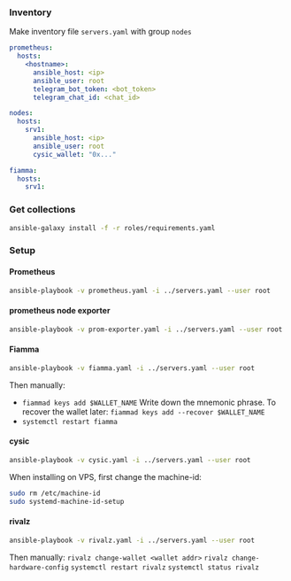 
### Inventory
Make inventory file `servers.yaml` with group `nodes`
```yaml
prometheus:
  hosts:
    <hostname>:
      ansible_host: <ip>
      ansible_user: root
      telegram_bot_token: <bot_token>
      telegram_chat_id: <chat_id>

nodes:
  hosts:
    srv1:
      ansible_host: <ip>
      ansible_user: root
      cysic_wallet: "0x..."

fiamma:
  hosts:
    srv1:
```

### Get collections
```bash
ansible-galaxy install -f -r roles/requirements.yaml
```

### Setup
#### Prometheus
```bash
ansible-playbook -v prometheus.yaml -i ../servers.yaml --user root
```

#### prometheus node exporter
```bash
ansible-playbook -v prom-exporter.yaml -i ../servers.yaml --user root
```

#### Fiamma
```bash
ansible-playbook -v fiamma.yaml -i ../servers.yaml --user root
```

Then manually:
- `fiammad keys add $WALLET_NAME`
  Write down the mnemonic phrase.
  To recover the wallet later: `fiammad keys add --recover $WALLET_NAME`
- `systemctl restart fiamma`

#### cysic
```bash
ansible-playbook -v cysic.yaml -i ../servers.yaml --user root
```
When installing on VPS, first change the machine-id:
```bash
sudo rm /etc/machine-id
sudo systemd-machine-id-setup
```

#### rivalz
```bash
ansible-playbook -v rivalz.yaml -i ../servers.yaml --user root
```

Then manually:
	`rivalz change-wallet <wallet addr>`
	`rivalz change-hardware-config`
	`systemctl restart rivalz`
	`systemctl status rivalz`

